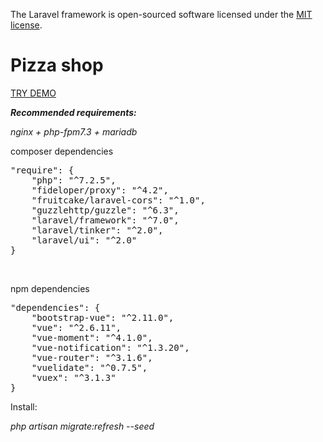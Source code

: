 The Laravel framework is open-sourced software licensed under the [MIT license](https://opensource.org/licenses/MIT).
# Pizza shop
<a href="https://pizza.gwendolyn.ru/">TRY DEMO</a>

<i><p><b>Recommended requirements:</b><p>
nginx + php-fpm7.3 + mariadb</i></i>


<p>composer dependencies</p>
<pre>
"require": {
    "php": "^7.2.5",
    "fideloper/proxy": "^4.2",
    "fruitcake/laravel-cors": "^1.0",
    "guzzlehttp/guzzle": "^6.3",
    "laravel/framework": "^7.0",
    "laravel/tinker": "^2.0",
    "laravel/ui": "^2.0"
}
</pre>
<br>
<p>npm dependencies</p>
<pre>
"dependencies": {
    "bootstrap-vue": "^2.11.0",
    "vue": "^2.6.11",
    "vue-moment": "^4.1.0",
    "vue-notification": "^1.3.20",
    "vue-router": "^3.1.6",
    "vuelidate": "^0.7.5",
    "vuex": "^3.1.3"
}
</pre>


<p>Install:</p>
<i>php artisan migrate:refresh --seed</i>
